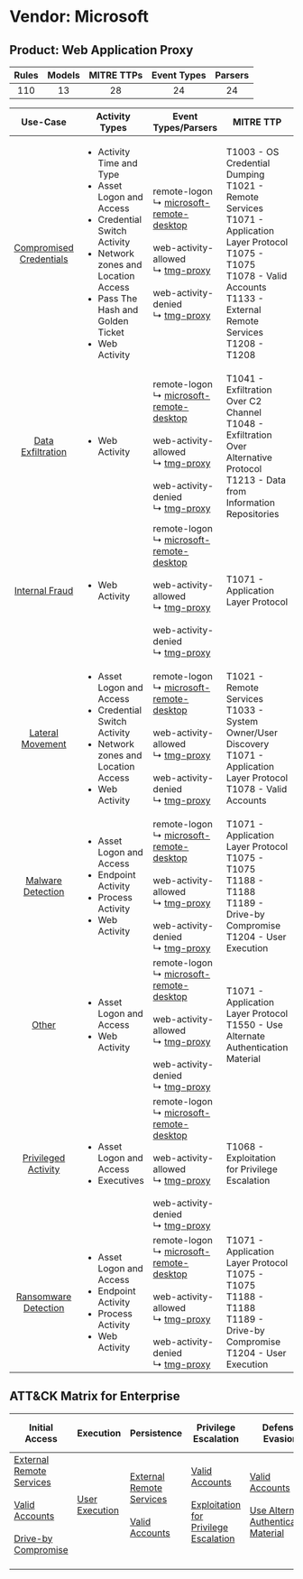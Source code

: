 Vendor: Microsoft
=================
Product: Web Application Proxy
------------------------------
| Rules | Models | MITRE TTPs | Event Types | Parsers |
|:-----:|:------:|:----------:|:-----------:|:-------:|
|  110  |   13   |     28     |     24      |   24    |

|                                 Use-Case                                  | Activity Types                                                                                                                                                                                                     | Event Types/Parsers                                                                                                                                                                                                                                                                 | MITRE TTP                                                                                                                                                                                          | Content                                              |
|:-------------------------------------------------------------------------:| ------------------------------------------------------------------------------------------------------------------------------------------------------------------------------------------------------------------ | ----------------------------------------------------------------------------------------------------------------------------------------------------------------------------------------------------------------------------------------------------------------------------------- | -------------------------------------------------------------------------------------------------------------------------------------------------------------------------------------------------- | ---------------------------------------------------- |
| [Compromised Credentials](../UseCases/usecase_compromised_credentials.md) | <ul><li>Activity Time  and Type</li><li>Asset Logon and Access</li><li>Credential Switch Activity</li><li>Network zones and Location Access</li><li>Pass The Hash and Golden Ticket</li><li>Web Activity</li></ul> |  remote-logon<br> ↳ [microsoft-remote-desktop](../Parsers/parserContent_microsoft-remote-desktop.md)<br><br> web-activity-allowed<br> ↳ [tmg-proxy](../Parsers/parserContent_tmg-proxy.md)<br><br> web-activity-denied<br> ↳ [tmg-proxy](../Parsers/parserContent_tmg-proxy.md)<br> | T1003 - OS Credential Dumping<br>T1021 - Remote Services<br>T1071 - Application Layer Protocol<br>T1075 - T1075<br>T1078 - Valid Accounts<br>T1133 - External Remote Services<br>T1208 - T1208<br> | <ul><li>37 Rules</li></ul><ul><li>6 Models</li></ul> |
|       [Data Exfiltration](../UseCases/usecase_data_exfiltration.md)       | <ul><li>Web Activity</li></ul>                                                                                                                                                                                     |  remote-logon<br> ↳ [microsoft-remote-desktop](../Parsers/parserContent_microsoft-remote-desktop.md)<br><br> web-activity-allowed<br> ↳ [tmg-proxy](../Parsers/parserContent_tmg-proxy.md)<br><br> web-activity-denied<br> ↳ [tmg-proxy](../Parsers/parserContent_tmg-proxy.md)<br> | T1041 - Exfiltration Over C2 Channel<br>T1048 - Exfiltration Over Alternative Protocol<br>T1213 - Data from Information Repositories<br>                                                           | <ul><li>2 Rules</li></ul>                            |
|          [Internal Fraud](../UseCases/usecase_internal_fraud.md)          | <ul><li>Web Activity</li></ul>                                                                                                                                                                                     |  remote-logon<br> ↳ [microsoft-remote-desktop](../Parsers/parserContent_microsoft-remote-desktop.md)<br><br> web-activity-allowed<br> ↳ [tmg-proxy](../Parsers/parserContent_tmg-proxy.md)<br><br> web-activity-denied<br> ↳ [tmg-proxy](../Parsers/parserContent_tmg-proxy.md)<br> | T1071 - Application Layer Protocol<br>                                                                                                                                                             | <ul><li>3 Rules</li></ul>                            |
|        [Lateral Movement](../UseCases/usecase_lateral_movement.md)        | <ul><li>Asset Logon and Access</li><li>Credential Switch Activity</li><li>Network zones and Location Access</li><li>Web Activity</li></ul>                                                                         |  remote-logon<br> ↳ [microsoft-remote-desktop](../Parsers/parserContent_microsoft-remote-desktop.md)<br><br> web-activity-allowed<br> ↳ [tmg-proxy](../Parsers/parserContent_tmg-proxy.md)<br><br> web-activity-denied<br> ↳ [tmg-proxy](../Parsers/parserContent_tmg-proxy.md)<br> | T1021 - Remote Services<br>T1033 - System Owner/User Discovery<br>T1071 - Application Layer Protocol<br>T1078 - Valid Accounts<br>                                                                 | <ul><li>18 Rules</li></ul><ul><li>4 Models</li></ul> |
|       [Malware Detection](../UseCases/usecase_malware_detection.md)       | <ul><li>Asset Logon and Access</li><li>Endpoint Activity</li><li>Process Activity</li><li>Web Activity</li></ul>                                                                                                   |  remote-logon<br> ↳ [microsoft-remote-desktop](../Parsers/parserContent_microsoft-remote-desktop.md)<br><br> web-activity-allowed<br> ↳ [tmg-proxy](../Parsers/parserContent_tmg-proxy.md)<br><br> web-activity-denied<br> ↳ [tmg-proxy](../Parsers/parserContent_tmg-proxy.md)<br> | T1071 - Application Layer Protocol<br>T1075 - T1075<br>T1188 - T1188<br>T1189 - Drive-by Compromise<br>T1204 - User Execution<br>                                                                  | <ul><li>22 Rules</li></ul><ul><li>1 Models</li></ul> |
|                   [Other](../UseCases/usecase_other.md)                   | <ul><li>Asset Logon and Access</li><li>Web Activity</li></ul>                                                                                                                                                      |  remote-logon<br> ↳ [microsoft-remote-desktop](../Parsers/parserContent_microsoft-remote-desktop.md)<br><br> web-activity-allowed<br> ↳ [tmg-proxy](../Parsers/parserContent_tmg-proxy.md)<br><br> web-activity-denied<br> ↳ [tmg-proxy](../Parsers/parserContent_tmg-proxy.md)<br> | T1071 - Application Layer Protocol<br>T1550 - Use Alternate Authentication Material<br>                                                                                                            | <ul><li>4 Rules</li></ul>                            |
|     [Privileged Activity](../UseCases/usecase_privileged_activity.md)     | <ul><li>Asset Logon and Access</li><li>Executives</li></ul>                                                                                                                                                        |  remote-logon<br> ↳ [microsoft-remote-desktop](../Parsers/parserContent_microsoft-remote-desktop.md)<br><br> web-activity-allowed<br> ↳ [tmg-proxy](../Parsers/parserContent_tmg-proxy.md)<br><br> web-activity-denied<br> ↳ [tmg-proxy](../Parsers/parserContent_tmg-proxy.md)<br> | T1068 - Exploitation for Privilege Escalation<br>                                                                                                                                                  | <ul><li>2 Rules</li></ul><ul><li>1 Models</li></ul>  |
|    [Ransomware Detection](../UseCases/usecase_ransomware_detection.md)    | <ul><li>Asset Logon and Access</li><li>Endpoint Activity</li><li>Process Activity</li><li>Web Activity</li></ul>                                                                                                   |  remote-logon<br> ↳ [microsoft-remote-desktop](../Parsers/parserContent_microsoft-remote-desktop.md)<br><br> web-activity-allowed<br> ↳ [tmg-proxy](../Parsers/parserContent_tmg-proxy.md)<br><br> web-activity-denied<br> ↳ [tmg-proxy](../Parsers/parserContent_tmg-proxy.md)<br> | T1071 - Application Layer Protocol<br>T1075 - T1075<br>T1188 - T1188<br>T1189 - Drive-by Compromise<br>T1204 - User Execution<br>                                                                  | <ul><li>22 Rules</li></ul><ul><li>1 Models</li></ul> |

ATT&CK Matrix for Enterprise
----------------------------
| Initial Access                                                                                                                                                                                                           | Execution                                                           | Persistence                                                                                                                                      | Privilege Escalation                                                                                                                                          | Defense Evasion                                                                                                                                               | Credential Access                                                          | Discovery                                                                        | Lateral Movement                                                                                                                                               | Collection                                                                              | Command and Control                                                             | Exfiltration                                                                                                                                                                 | Impact |
| ------------------------------------------------------------------------------------------------------------------------------------------------------------------------------------------------------------------------ | ------------------------------------------------------------------- | ------------------------------------------------------------------------------------------------------------------------------------------------ | ------------------------------------------------------------------------------------------------------------------------------------------------------------- | ------------------------------------------------------------------------------------------------------------------------------------------------------------- | -------------------------------------------------------------------------- | -------------------------------------------------------------------------------- | -------------------------------------------------------------------------------------------------------------------------------------------------------------- | --------------------------------------------------------------------------------------- | ------------------------------------------------------------------------------- | ---------------------------------------------------------------------------------------------------------------------------------------------------------------------------- | ------ |
| [External Remote Services](https://attack.mitre.org/techniques/T1133)<br><br>[Valid Accounts](https://attack.mitre.org/techniques/T1078)<br><br>[Drive-by Compromise](https://attack.mitre.org/techniques/T1189)<br><br> | [User Execution](https://attack.mitre.org/techniques/T1204)<br><br> | [External Remote Services](https://attack.mitre.org/techniques/T1133)<br><br>[Valid Accounts](https://attack.mitre.org/techniques/T1078)<br><br> | [Valid Accounts](https://attack.mitre.org/techniques/T1078)<br><br>[Exploitation for Privilege Escalation](https://attack.mitre.org/techniques/T1068)<br><br> | [Valid Accounts](https://attack.mitre.org/techniques/T1078)<br><br>[Use Alternate Authentication Material](https://attack.mitre.org/techniques/T1550)<br><br> | [OS Credential Dumping](https://attack.mitre.org/techniques/T1003)<br><br> | [System Owner/User Discovery](https://attack.mitre.org/techniques/T1033)<br><br> | [Remote Services](https://attack.mitre.org/techniques/T1021)<br><br>[Use Alternate Authentication Material](https://attack.mitre.org/techniques/T1550)<br><br> | [Data from Information Repositories](https://attack.mitre.org/techniques/T1213)<br><br> | [Application Layer Protocol](https://attack.mitre.org/techniques/T1071)<br><br> | [Exfiltration Over Alternative Protocol](https://attack.mitre.org/techniques/T1048)<br><br>[Exfiltration Over C2 Channel](https://attack.mitre.org/techniques/T1041)<br><br> |        |